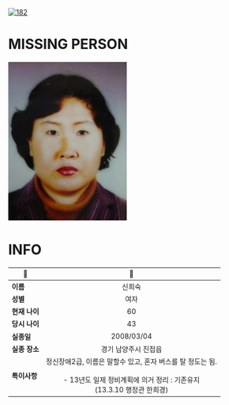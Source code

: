 [![182](https://img.shields.io/badge/%EC%8B%A4%EC%A2%85%EC%8B%A0%EA%B3%A0%EB%8A%94%20%EA%B5%AD%EB%B2%88%EC%97%86%EC%9D%B4-182-blue)](http://safe182.go.kr/index.do)

# MISSING PERSON

<img src="./missing_person.jpg">

# INFO

|🔑|💎|
|--|:--:|
|**이름**|신희숙|
|**성별**|여자|
|**현재 나이**|60|
|**당시 나이**|43|
|**실종일**|2008/03/04|
|**실종 장소**|경기 남양주시 진접읍 |
|**특이사항**|정신장애2급, 이름은 말할수 있고, 혼자 버스를 탈 정도는 됨.</br></br>-  13년도 일제 정비계획에 의거 정리 : 기존유지</br>(13.3.10 행정관 한희경)|
